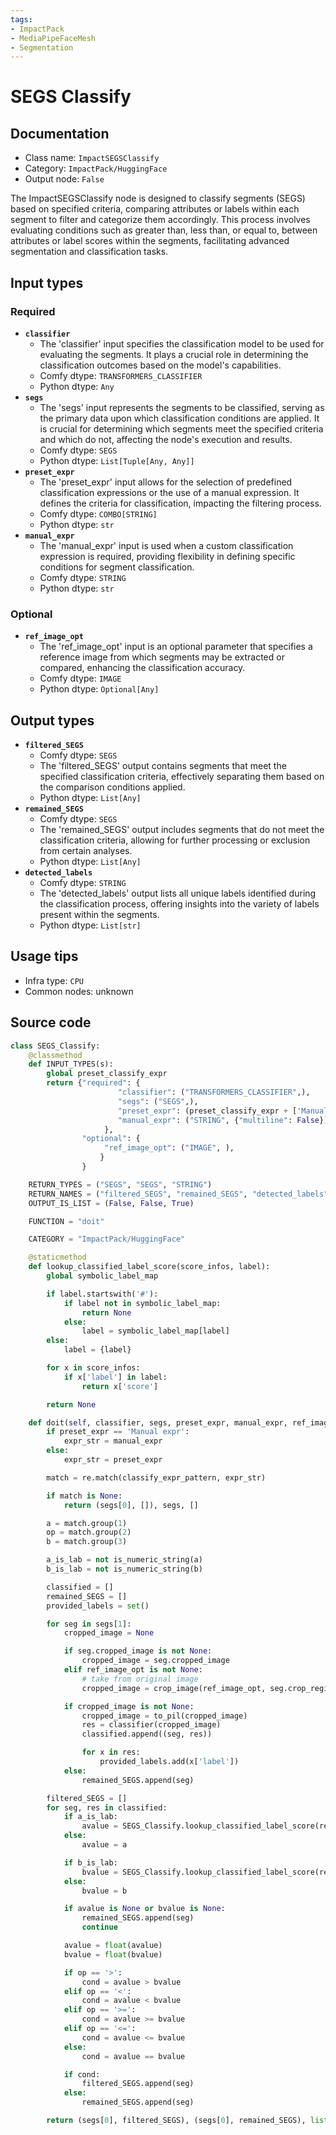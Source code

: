 ```yaml
---
tags:
- ImpactPack
- MediaPipeFaceMesh
- Segmentation
---
```


# SEGS Classify
## Documentation
- Class name: `ImpactSEGSClassify`
- Category: `ImpactPack/HuggingFace`
- Output node: `False`

The ImpactSEGSClassify node is designed to classify segments (SEGS) based on specified criteria, comparing attributes or labels within each segment to filter and categorize them accordingly. This process involves evaluating conditions such as greater than, less than, or equal to, between attributes or label scores within the segments, facilitating advanced segmentation and classification tasks.
## Input types
### Required
- **`classifier`**
    - The 'classifier' input specifies the classification model to be used for evaluating the segments. It plays a crucial role in determining the classification outcomes based on the model's capabilities.
    - Comfy dtype: `TRANSFORMERS_CLASSIFIER`
    - Python dtype: `Any`
- **`segs`**
    - The 'segs' input represents the segments to be classified, serving as the primary data upon which classification conditions are applied. It is crucial for determining which segments meet the specified criteria and which do not, affecting the node's execution and results.
    - Comfy dtype: `SEGS`
    - Python dtype: `List[Tuple[Any, Any]]`
- **`preset_expr`**
    - The 'preset_expr' input allows for the selection of predefined classification expressions or the use of a manual expression. It defines the criteria for classification, impacting the filtering process.
    - Comfy dtype: `COMBO[STRING]`
    - Python dtype: `str`
- **`manual_expr`**
    - The 'manual_expr' input is used when a custom classification expression is required, providing flexibility in defining specific conditions for segment classification.
    - Comfy dtype: `STRING`
    - Python dtype: `str`
### Optional
- **`ref_image_opt`**
    - The 'ref_image_opt' input is an optional parameter that specifies a reference image from which segments may be extracted or compared, enhancing the classification accuracy.
    - Comfy dtype: `IMAGE`
    - Python dtype: `Optional[Any]`
## Output types
- **`filtered_SEGS`**
    - Comfy dtype: `SEGS`
    - The 'filtered_SEGS' output contains segments that meet the specified classification criteria, effectively separating them based on the comparison conditions applied.
    - Python dtype: `List[Any]`
- **`remained_SEGS`**
    - Comfy dtype: `SEGS`
    - The 'remained_SEGS' output includes segments that do not meet the classification criteria, allowing for further processing or exclusion from certain analyses.
    - Python dtype: `List[Any]`
- **`detected_labels`**
    - Comfy dtype: `STRING`
    - The 'detected_labels' output lists all unique labels identified during the classification process, offering insights into the variety of labels present within the segments.
    - Python dtype: `List[str]`
## Usage tips
- Infra type: `CPU`
- Common nodes: unknown


## Source code
```python
class SEGS_Classify:
    @classmethod
    def INPUT_TYPES(s):
        global preset_classify_expr
        return {"required": {
                        "classifier": ("TRANSFORMERS_CLASSIFIER",),
                        "segs": ("SEGS",),
                        "preset_expr": (preset_classify_expr + ['Manual expr'],),
                        "manual_expr": ("STRING", {"multiline": False}),
                     },
                "optional": {
                     "ref_image_opt": ("IMAGE", ),
                    }
                }

    RETURN_TYPES = ("SEGS", "SEGS", "STRING")
    RETURN_NAMES = ("filtered_SEGS", "remained_SEGS", "detected_labels")
    OUTPUT_IS_LIST = (False, False, True)

    FUNCTION = "doit"

    CATEGORY = "ImpactPack/HuggingFace"

    @staticmethod
    def lookup_classified_label_score(score_infos, label):
        global symbolic_label_map

        if label.startswith('#'):
            if label not in symbolic_label_map:
                return None
            else:
                label = symbolic_label_map[label]
        else:
            label = {label}

        for x in score_infos:
            if x['label'] in label:
                return x['score']

        return None

    def doit(self, classifier, segs, preset_expr, manual_expr, ref_image_opt=None):
        if preset_expr == 'Manual expr':
            expr_str = manual_expr
        else:
            expr_str = preset_expr

        match = re.match(classify_expr_pattern, expr_str)

        if match is None:
            return (segs[0], []), segs, []

        a = match.group(1)
        op = match.group(2)
        b = match.group(3)

        a_is_lab = not is_numeric_string(a)
        b_is_lab = not is_numeric_string(b)

        classified = []
        remained_SEGS = []
        provided_labels = set()

        for seg in segs[1]:
            cropped_image = None

            if seg.cropped_image is not None:
                cropped_image = seg.cropped_image
            elif ref_image_opt is not None:
                # take from original image
                cropped_image = crop_image(ref_image_opt, seg.crop_region)

            if cropped_image is not None:
                cropped_image = to_pil(cropped_image)
                res = classifier(cropped_image)
                classified.append((seg, res))

                for x in res:
                    provided_labels.add(x['label'])
            else:
                remained_SEGS.append(seg)

        filtered_SEGS = []
        for seg, res in classified:
            if a_is_lab:
                avalue = SEGS_Classify.lookup_classified_label_score(res, a)
            else:
                avalue = a

            if b_is_lab:
                bvalue = SEGS_Classify.lookup_classified_label_score(res, b)
            else:
                bvalue = b

            if avalue is None or bvalue is None:
                remained_SEGS.append(seg)
                continue

            avalue = float(avalue)
            bvalue = float(bvalue)

            if op == '>':
                cond = avalue > bvalue
            elif op == '<':
                cond = avalue < bvalue
            elif op == '>=':
                cond = avalue >= bvalue
            elif op == '<=':
                cond = avalue <= bvalue
            else:
                cond = avalue == bvalue

            if cond:
                filtered_SEGS.append(seg)
            else:
                remained_SEGS.append(seg)

        return (segs[0], filtered_SEGS), (segs[0], remained_SEGS), list(provided_labels)

```
